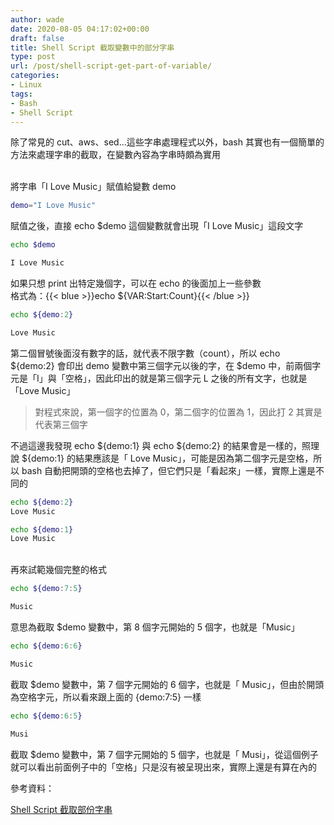 ```yaml
---
author: wade
date: 2020-08-05 04:17:02+00:00
draft: false
title: Shell Script 截取變數中的部分字串
type: post
url: /post/shell-script-get-part-of-variable/
categories:
- Linux
tags:
- Bash
- Shell Script
---
```


除了常見的  cut、aws、sed…這些字串處理程式以外，bash  其實也有一個簡單的方法來處理字串的截取，在變數內容為字串時頗為實用

\
將字串「I Love Music」賦值給變數 demo

```bash
demo="I Love Music"
```

賦值之後，直接 echo $demo 這個變數就會出現「I Love Music」這段文字

```bash
echo $demo

I Love Music
```

如果只想 print 出特定幾個字，可以在 echo 的後面加上一些參數  
格式為：{{< blue >}}echo ${VAR:Start:Count}{{< /blue >}}

```bash
echo ${demo:2}

Love Music
```

第二個冒號後面沒有數字的話，就代表不限字數（count），所以 echo ${demo:2} 會印出 demo 變數中第三個字元以後的字，在 $demo 中，前兩個字元是「I」與「空格」，因此印出的就是第三個字元 L 之後的所有文字，也就是「Love Music」

>對程式來說，第一個字的位置為 0，第二個字的位置為 1，因此打 2 其實是代表第三個字

不過這邊我發現 echo ${demo:1} 與 echo ${demo:2} 的結果會是一樣的，照理說 ${demo:1} 的結果應該是「 Love Music」，可能是因為第二個字元是空格，所以 bash 自動把開頭的空格也去掉了，但它們只是「看起來」一樣，實際上還是不同的

```bash
echo ${demo:2}
Love Music

echo ${demo:1}
Love Music
```

\
再來試範幾個完整的格式

```bash
echo ${demo:7:5}

Music
```

意思為截取 $demo 變數中，第 8 個字元開始的 5 個字，也就是「Music」


```bash
echo ${demo:6:6}

Music
```

截取 $demo 變數中，第 7 個字元開始的 6 個字，也就是「 Music」，但由於開頭為空格字元，所以看來跟上面的 {demo:7:5} 一樣


```bash
echo ${demo:6:5}

Musi
```

截取 $demo 變數中，第 7 個字元開始的 5 個字，也就是「 Musi」，從這個例子就可以看出前面例子中的「空格」只是沒有被呈現出來，實際上還是有算在內的

參考資料：

[Shell Script 截取部份字串](https://www.opencli.com/linux/shell-script-substring)
